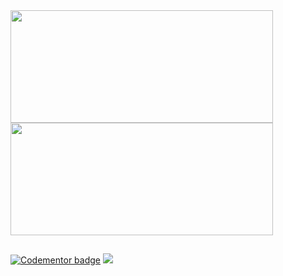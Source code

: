 
<div>
  <a href="https://github.com/raqueldourado">
  <img height="180em" width="420em" src="https://github-readme-stats.vercel.app/api?username=raqueldourado&show_icons=true&theme=default&include_all_commits=true$count_private=true"/>
  <img height="180em" width="420em" src="https://github-readme-stats.vercel.app/api/top-langs/?username=raqueldourado&layout=compact&langs_count=16&theme=default"/> 
</div>  

##
  
<div>
  <a href="https://www.codementor.io/@rdouradocoutinho?refer=badge"><img src="https://www.codementor.io/m-badges/rdouradocoutinho/find-me-on-cm-g.svg" alt="Codementor badge"></a>
<a href="www.linkedin.com/in/raquel-dourado" target="_blank"><img src="https://img.shields.io/badge/LinkedIn-0077B5?style=for-the-badge&logo=linkedin&logoColor=white"
                                                                 
</div>  
  
  
